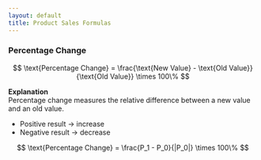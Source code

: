 ```yaml
---
layout: default
title: Product Sales Formulas
---
```


### Percentage Change
$$
\text{Percentage Change} = 
\frac{\text{New Value} - \text{Old Value}}{\text{Old Value}} \times 100\%
$$

**Explanation**  
Percentage change measures the relative difference between a new value and an old value.  
- Positive result → increase  
- Negative result → decrease  


$$
\text{Percentage Change} = \frac{P_1 - P_0}{|P_0|} \times 100\%
$$